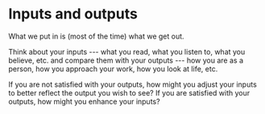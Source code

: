 # Inputs and outputs

What we put in is (most of the time) what we get out.

Think about your inputs --- what you read, what you listen to, what you believe, etc. and compare them with your outputs --- how you are as a person, how you approach your work, how you look at life, etc.

If you are not satisfied with your outputs, how might you adjust your inputs to better reflect the output you wish to see? If you are satisfied with your outputs, how might you enhance your inputs?
